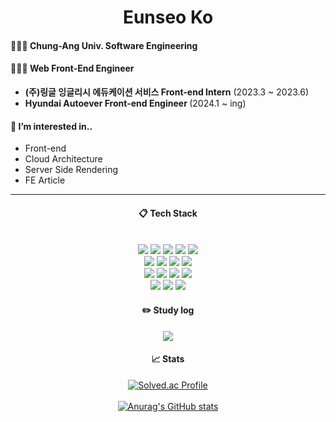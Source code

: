 <h1 align="center">Eunseo Ko</h1>


<h4>👩🏻‍🎓 Chung-Ang Univ. Software Engineering</h4>
<h4>👩🏻‍💻 Web Front-End Engineer</h4>

* <b>(주)링글 잉글리시 에듀케이션 서비스 Front-end Intern</b>  (2023.3 ~ 2023.6) <br>
* <b> Hyundai Autoever Front-end Engineer </b>  (2024.1 ~ ing) <br>


<h4> 👀 I’m interested in..</h4>

* Front-end  <br>
* Cloud Architecture <br>
* Server Side Rendering
* FE Article 

---


<div align="center"> 
  
    
####  :clipboard: Tech Stack
  
 <br/>
  
<img src="https://img.shields.io/badge/TypeScript-3178C6?style=for-the-badge&logo=TypeScript&logoColor=white">
<img src="https://img.shields.io/badge/JavaScript-F7DF1E?style=for-the-badge&logo=JavaScript&logoColor=white">
<img src="https://img.shields.io/badge/React-61DAFB?style=for-the-badge&logo=React&logoColor=white">
<img src="https://img.shields.io/badge/ReactQuery-E34F26?style=for-the-badge&logo=ReactQuery&logoColor=white">
<img src="https://img.shields.io/badge/Next.js-000000?style=for-the-badge&logo=Next.js&logoColor=white"> <br>
<img src="https://img.shields.io/badge/TailwindCss-06B6D4?style=for-the-badge&logo=TailwindCss&logoColor=white">
<img src="https://img.shields.io/badge/StyledComponents-DB7093?style=for-the-badge&logo=Styled-Components&logoColor=white">
<img src="https://img.shields.io/badge/HTML5-E34F26?style=for-the-badge&logo=HTML5&logoColor=white">
<img src="https://img.shields.io/badge/CSS3-1572B6?style=for-the-badge&logo=CSS3&logoColor=white"> <br>
<img src="https://img.shields.io/badge/aws-FF9900?style=for-the-badge&logo=Amazon aws&logoColor=white">
<img src="https://img.shields.io/badge/MySQL-4479A1?style=for-the-badge&logo=MySQL&logoColor=white">
<img src="https://img.shields.io/badge/github-181717?style=for-the-badge&logo=github&logoColor=white">
<img src="https://img.shields.io/badge/VSCode-007ACC?style=for-the-badge&logo=VisualStudioCode&logoColor=white"> <br>
<img src="https://img.shields.io/badge/Python-3776AB?style=for-the-badge&logo=Python&logoColor=white">
<img src="https://img.shields.io/badge/Django-092E20?style=for-the-badge&logo=Django&logoColor=white">
<img src="https://img.shields.io/badge/Flask-000000?style=for-the-badge&logo=Flask&logoColor=white">

   <br/>
 
#### :pencil2: Study log
 <a href="https://velog.io/@rhdmstj17"><img src="https://img.shields.io/badge/Tech%20Blog-11B48A?style=flat-square&logo=Vimeo&logoColor=white&link=https://velog.io/@rhdmstj17"/></a>
 <br>
  
#### 📈 Stats

[![Solved.ac Profile](http://mazassumnida.wtf/api/generate_badge?boj=rhdmstj1740)](https://solved.ac/rhdmstj1740) <br> <br>
[![Anurag's GitHub stats](https://github-readme-stats.vercel.app/api?username=Koeunseooooo)](https://github.com/anuraghazra/github-readme-stats)
</div>
